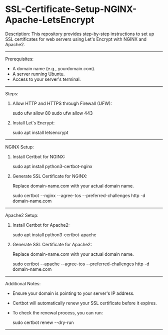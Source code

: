 # SSL-Certificate-Setup-NGINX-Apache-LetsEncrypt



Description:
This repository provides step-by-step instructions to set up SSL certificates for web servers using Let's Encrypt with NGINX and Apache2.

---

Prerequisites:
- A domain name (e.g., yourdomain.com).
- A server running Ubuntu.
- Access to your server's terminal.

---

Steps:

1. Allow HTTP and HTTPS through Firewall (UFW):

    sudo ufw allow 80
    sudo ufw allow 443

2. Install Let's Encrypt:

    sudo apt install letsencrypt

---

NGINX Setup:

1. Install Certbot for NGINX:

    sudo apt install python3-certbot-nginx

2. Generate SSL Certificate for NGINX:

    Replace domain-name.com with your actual domain name.

    sudo certbot --nginx --agree-tos --preferred-challenges http -d domain-name.com

---

Apache2 Setup:

1. Install Certbot for Apache2:

    sudo apt install python3-certbot-apache

2. Generate SSL Certificate for Apache2:

    Replace domain-name.com with your actual domain name.

    sudo certbot --apache --agree-tos --preferred-challenges http -d domain-name.com

---

Additional Notes:
- Ensure your domain is pointing to your server's IP address.
- Certbot will automatically renew your SSL certificate before it expires.
- To check the renewal process, you can run:

    sudo certbot renew --dry-run

---
